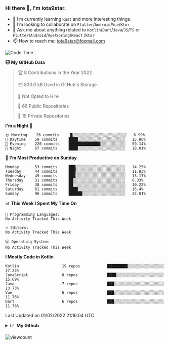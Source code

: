 ### Hi there 👋, I'm iota9star.

- 🌱 I’m currently learning `Rust` and more interesting things.
- 👯 I’m looking to collaborate on `Flutter`/`Android`/`Vue`/`Ktor`
- 💬 Ask me about anything related to `Kotlin`/`Dart`/`Java`/`JS`/`TS` or `Flutter`/`Android`/`Vue`/`Spring`/`React`
  /`Ktor`
- 📫 How to reach me: [iota9star@foxmail.com](iota9star@foxmail.com)



<!--START_SECTION:waka-->
![Code Time](http://img.shields.io/badge/Code%20Time-2%2C633%20hrs%2032%20mins-blue)

**🐱 My GitHub Data** 

> 🏆 8 Contributions in the Year 2022
 > 
> 📦 830.0 kB Used in GitHub's Storage 
 > 
> 🚫 Not Opted to Hire
 > 
> 📜 66 Public Repositories 
 > 
> 🔑 19 Private Repositories  
 > 
**I'm a Night 🦉** 

```text
🌞 Morning    26 commits     █░░░░░░░░░░░░░░░░░░░░░░░░   6.99% 
🌆 Daytime    59 commits     ████░░░░░░░░░░░░░░░░░░░░░   15.86% 
🌃 Evening    220 commits    ██████████████░░░░░░░░░░░   59.14% 
🌙 Night      67 commits     ████░░░░░░░░░░░░░░░░░░░░░   18.01%

```
📅 **I'm Most Productive on Sunday** 

```text
Monday       53 commits     ███░░░░░░░░░░░░░░░░░░░░░░   14.25% 
Tuesday      44 commits     ███░░░░░░░░░░░░░░░░░░░░░░   11.83% 
Wednesday    49 commits     ███░░░░░░░░░░░░░░░░░░░░░░   13.17% 
Thursday     31 commits     ██░░░░░░░░░░░░░░░░░░░░░░░   8.33% 
Friday       38 commits     ██░░░░░░░░░░░░░░░░░░░░░░░   10.22% 
Saturday     61 commits     ████░░░░░░░░░░░░░░░░░░░░░   16.4% 
Sunday       96 commits     ██████░░░░░░░░░░░░░░░░░░░   25.81%

```


📊 **This Week I Spent My Time On** 

```text
💬 Programming Languages: 
No Activity Tracked This Week

🔥 Editors: 
No Activity Tracked This Week

💻 Operating System: 
No Activity Tracked This Week

```

**I Mostly Code in Kotlin** 

```text
Kotlin                   19 repos            █████████░░░░░░░░░░░░░░░░   37.25% 
JavaScript               8 repos             ████░░░░░░░░░░░░░░░░░░░░░   15.69% 
Java                     7 repos             ███░░░░░░░░░░░░░░░░░░░░░░   13.73% 
Vue                      6 repos             ███░░░░░░░░░░░░░░░░░░░░░░   11.76% 
Dart                     6 repos             ███░░░░░░░░░░░░░░░░░░░░░░   11.76%

```



 Last Updated on 01/02/2022 21:16:04 UTC
<!--END_SECTION:waka-->

<details>
  <summary><b>📈&nbsp;&nbsp;My Github</b></summary>
  <br>
  <img src='https://github-profile-trophy.vercel.app/?username=iota9star'>
  <img src='https://bad-apple-github-readme.vercel.app/api?show_bg=1&username=iota9star&hide_title=true'>
  <img src='http://cr-skills-chart-widget.azurewebsites.net/api/api?username=iota9star'>
</details>


![viewcount](https://count.getloli.com/get/@iota9star?theme=rule34)
